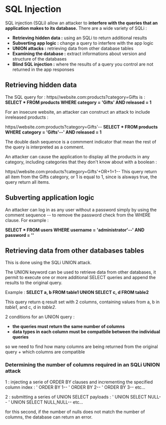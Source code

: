 # SQL Injection

SQL injection (SQLi) allow an attacker to **interfere with the queries that an application makes to its database.**
There are a wide variety of SQLi :

- **Retrieving hidden data :** using an SQLi to return additional results
- **Subverting app logic :** change a query to interfere with the app logic
- **UNION attacks :** retrieving data from other database tables
- **Examining the database :** extract informations about version and structure of the databases
- **Blind SQL injection :** where the results of a query you control are not returned in the app responses

## Retrieving hidden data

The SQL query for : https//website.com:products?category=Gifts 
is : **SELECT * FROM products WHERE category = 'Gifts' AND released = 1**

For an insecure website, an attacker can construct an attack to include inreleased products :

https//website.com:products?category=Gifts'--
**SELECT * FROM products WHERE category = 'Gifts'--' AND released = 1**

The double dash sequence is a commment indicator that mean the rest of the query is interpreted as a comment.

An attacker can cause the application to display all the products in any category, including categories that they don't know about with a boolean :

https//website.com:products?category=Gifts'+OR+1=1--
This query return all item from the Gifts category, or 1 is equal to 1, since is alsways true, the query return all items.

## Subverting application logic

An attacker can log in as any user without a password simply by using the comment sequence -- to remove the password check from the WHERE clause. For example :

**SELECT * FROM users WHERE username = 'administrator'--' AND password = ''**

## Retrieving data from other databases tables

This is done using the SQLi UNION attack.

The UNION keyword can be used to retrieve data from other databases, it permit to execute one or more additional SELECT queries and append the results to the original query.

Example : **SELECT a, b FROM table1 UNION SELECT c, d FROM table2**

This query return q result set with 2 columns, containing values from a, b in _table1_, and c, d in _table2_.

2 conditions for an UNION query :
- **the queries must return the same number of columns**
- **data types in each column must be compatbile between the individual queries**

so we need to find how many columns are being returned from the original query + which columns are compatible

### Determining the number of columns required in an SQLi UNION attack

1 : injecting a serie of ORDER BY clauses and incrementing the specified column index :
' ORDER BY 1--
' ORDER BY 2--
' ORDER BY 3--
etc...

2 : submitting a series of UNION SELECT payloads :
' UNION SELECT NULL--
' UNION SELECT NULL,NULL--
etc...

for this second, if the number of nulls does not match the number of columns, the database can return an error.